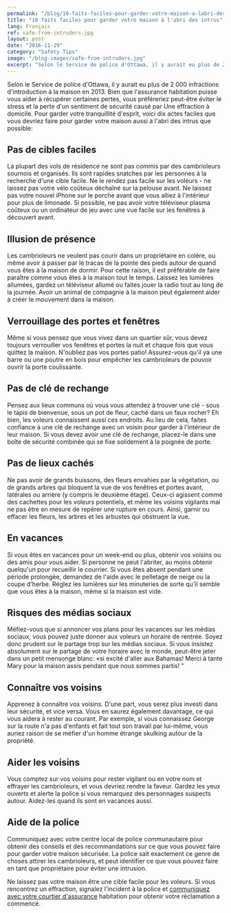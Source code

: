 ```yaml
---
permalink: "/blog/10-faits-faciles-pour-garder-votre-maison-a-labri-des-intrus"
title: "10 faits faciles pour garder votre maison à l'abri des intrus"
lang: Français
ref: safe-from-intruders.jpg
layout: post
date: "2016-11-29"
category: "Safety Tips"
image: "/blog-images/safe-from-intruders.jpg"
excerpt: "Selon le Service de police d'Ottawa, il y aurait eu plus de 2 000 infractions d'introduction à la maison en 2013. Bien que l'assurance habitation puisse vous aider à récupérer certaines pertes, vous préféreriez peut-être éviter le stress et la perte d'un sentiment de sécurité causé par Une effraction à domicile."
---
```


Selon le Service de police d'Ottawa, il y aurait eu plus de 2 000 infractions d'introduction à la maison en 2013. Bien que l'assurance habitation puisse vous aider à récupérer certaines pertes, vous préféreriez peut-être éviter le stress et la perte d'un sentiment de sécurité causé par Une effraction à domicile. Pour garder votre tranquillité d'esprit, voici dix actes faciles que vous devriez faire pour garder votre maison aussi à l'abri des intrus que possible:

## Pas de cibles faciles
La plupart des vols de résidence ne sont pas commis par des cambrioleurs sournois et organisés. Ils sont rapides snatches par les personnes à la recherche d'une cible facile. Ne le rendez pas facile sur les voleurs - ne laissez pas votre vélo coûteux déchaîné sur la pelouse avant. Ne laissez pas votre nouvel iPhone sur le porche avant que vous alliez à l'intérieur pour plus de limonade. Si possible, ne pas avoir votre téléviseur plasma coûteux ou un ordinateur de jeu avec une vue facile sur les fenêtres à découvert avant.

## Illusion de présence
Les cambrioleurs ne veulent pas courir dans un propriétaire en colère, ou même avoir à passer par le tracas de la pointe des pieds autour de quand vous êtes à la maison de dormir. Pour cette raison, il est préférable de faire paraître comme vous êtes à la maison tout le temps. Laissez les lumières allumées, gardez un téléviseur allumé ou faites jouer la radio tout au long de la journée. Avoir un animal de compagnie à la maison peut également aider à créer le mouvement dans la maison.

## Verrouillage des portes et fenêtres
Même si vous pensez que vous vivez dans un quartier sûr, vous devez toujours verrouiller vos fenêtres et portes la nuit et chaque fois que vous quittez la maison. N'oubliez pas vos portes patio! Assurez-vous qu'il ya une barre ou une poutre en bois pour empêcher les cambrioleurs de pouvoir ouvrir la porte coulissante.

## Pas de clé de rechange
Pensez aux lieux communs où vous vous attendez à trouver une clé - sous le tapis de bienvenue, sous un pot de fleur, caché dans un faux rocher? Eh bien, les voleurs connaissent aussi ces endroits. Au lieu de cela, faites confiance à une clé de rechange avec un voisin pour garder à l'intérieur de leur maison. Si vous devez avoir une clé de rechange, placez-le dans une boîte de sécurité combinée qui se fixe solidement à la poignée de porte.

## Pas de lieux cachés
Ne pas avoir de grands buissons, des fleurs envahies par la végétation, ou de grands arbres qui bloquent la vue de vos fenêtres et portes avant, latérales ou arrière (y compris le deuxième étage). Ceux-ci agissent comme des cachettes pour les voleurs potentiels, et même les voisins vigilants mai ne pas être en mesure de repérer une rupture en cours. Ainsi, garnir ou effacer les fleurs, les arbres et les arbustes qui obstruent la vue.

## En vacances
Si vous êtes en vacances pour un week-end ou plus, obtenir vos voisins ou des amis pour vous aider. Si personne ne peut l'abriter, au moins obtenir quelqu'un pour recueillir le courrier. Si vous êtes absent pendant une période prolongée, demandez de l'aide avec le pelletage de neige ou la coupe d'herbe. Réglez les lumières sur les minuteries de sorte qu'il semble que vous êtes à la maison, même si la maison est vide.

## Risques des médias sociaux
Méfiez-vous que si annoncer vos plans pour les vacances sur les médias sociaux, vous pouvez juste donner aux voleurs un horaire de rentrée. Soyez donc prudent sur le partage trop sur les médias sociaux. Si vous insistez absolument sur le partage de votre horaire avec le monde, peut-être jeter dans un petit mensonge blanc: «si excité d'aller aux Bahamas! Merci à tante Mary pour la maison assis pendant que nous sommes partis! "

## Connaître vos voisins
Apprenez à connaître vos voisins. D'une part, vous serez plus investi dans leur sécurité, et vice versa. Vous en saurez également davantage, ce qui vous aidera à rester au courant. Par exemple, si vous connaissez George sur la route n'a pas d'enfants et fait tout son travail par lui-même, vous auriez raison de se méfier d'un homme étrange skulking autour de la propriété.

## Aider les voisins
Vous comptez sur vos voisins pour rester vigilant ou en votre nom et effrayer les cambrioleurs, et vous devriez rendre la faveur. Gardez les yeux ouverts et alerte la police si vous remarquez des personnages suspects autour. Aidez-les quand ils sont en vacances aussi.

## Aide de la police
Communiquez avec votre centre local de police communautaire pour obtenir des conseils et des recommandations sur ce que vous pouvez faire pour garder votre maison sécurisée. La police sait exactement ce genre de choses attirer les cambrioleurs, et peut identifier ce que vous pouvez faire en tant que propriétaire pour éviter une intrusion.

Ne laissez pas votre maison être une cible facile pour les voleurs. Si vous rencontrez un effraction, signalez l'incident à la police et [communiquez avec votre courtier d'assurance](/fr/contactez-nous) habitation pour obtenir votre réclamation a commencé.